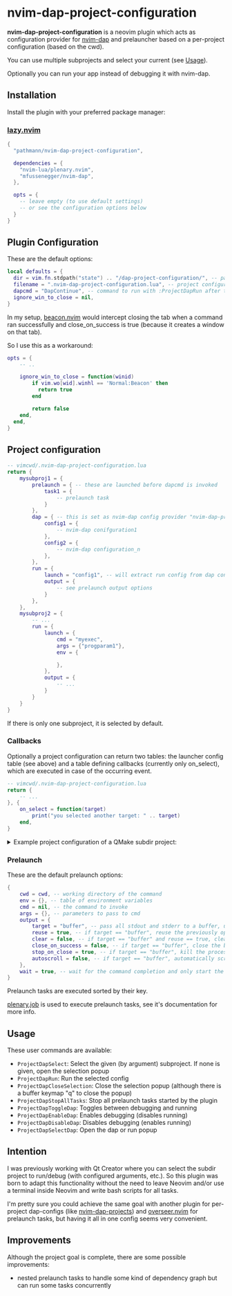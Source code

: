 # nvim-dap-project-configuration
**nvim-dap-project-configuration** is a neovim plugin which acts as configuration provider for [nvim-dap](https://github.com/mfussenegger/nvim-dap) and prelauncher based on a per-project configuration (based on the cwd).

You can use multiple subprojects and select your current (see [Usage](#Usage)).

Optionally you can run your app instead of debugging it with nvim-dap.

## Installation
Install the plugin with your preferred package manager:

### [lazy.nvim](https://github.com/folke/lazy.nvim)

```lua
{
  "pathmann/nvim-dap-project-configuration",

  dependencies = {
    "nvim-lua/plenary.nvim",
    "mfussenegger/nvim-dap",
  },

  opts = {
    -- leave empty (to use default settings)
    -- or see the configuration options below
  }
}
```

## Plugin Configuration
These are the default options:

```lua
local defaults = {
  dir = vim.fn.stdpath("state") .. "/dap-project-configuration/", -- path where to store the last selection (depending on the cwd) 
  filename = ".nvim-dap-project-configuration.lua", -- project configuration file to look for in current cwd
  dapcmd = "DapContinue", -- command to run with :ProjectDapRun after the prelaunch tasks are successfully executed (a string is interpreted as vim cmd, a function will be executed)
  ignore_win_to_close = nil,
}
```

In my setup, [beacon.nvim](https://github.com/DanilaMihailov/beacon.nvim) would intercept closing the tab when a command ran successfully and close_on_success is true (because it creates a window on that tab).

So I use this as a workaround:

```lua
opts = {
    -- ..

    ignore_win_to_close = function(winid)
        if vim.wo[wid].winhl == 'Normal:Beacon' then
          return true
        end

        return false
    end,
  end,
}
```

## Project configuration
```lua
-- vimcwd/.nvim-dap-project-configuration.lua
return {
    mysubproj1 = {
        prelaunch = { -- these are launched before dapcmd is invoked
            task1 = {
                -- prelaunch task
            }
        },
        dap = { -- this is set as nvim-dap config provider "nvim-dap-project-configuration"
            config1 = {
                -- nvim-dap conifguration1
            },
            config2 = {
                -- nvim-dap configuration_n
            },
        },
        run = {
            launch = "config1", -- will extract run config from dap config "config1", for custom options or if adapter configuration is not compatible, see mysubproj2.run
            output = {
                -- see prelaunch output options
            }
        },
    },
    mysubproj2 = {
        -- ...
        run = {
            launch = {
                cmd = "myexec",
                args = {"progparam1"},
                env = {

                },
            },
            output = {
                -- ...
            }
        }
    }
}
```
If there is only one subproject, it is selected by default.

### Callbacks
Optionally a project configuration can return two tables: the launcher config table (see above) and a table defining callbacks (currently only on_select), which are executed in case of the occurring event.

```lua
-- vimcwd/.nvim-dap-project-configuration.lua
return {
    -- ...
}, {
    on_select = function(target)
        print("you selected another target: " .. target)
    end,
}
```

<details>
<summary>Example project configuration of a QMake subdir project:</summary>

```lua
-- ~/Projects/myproj/.nvim-dap-project-configuration.lua
local projdir = "~/Projects/myproj"
local builddir = "~/Projects/build-myproj"
local workdir = "~/Projects/run-myproj"

return {
  QMake = {
    prelaunch = {
      p1 = {
        cwd = builddir,
        cmd = "qmake",
        args = { projdir },
        output = {
          target = "buffer",
          reuse = true,
          close_on_success = true,
          stop_on_close = true,
        },
        wait = true,
        env = {},
      },
    },
  },
  Make = {
    prelaunch = {
      p1 = {
        cwd = builddir,
        cmd = "make",
        env = {
          PATH = "/usr/local/bin:/usr/bin:/usr/local/sbin",
        },
        wait = true,
        output = {
          target = "buffer",
          close_on_success = false,
          reuse = true,
          autoscroll = true,
          filetype = "qf",
        },
      }
    },
  },
  Clean = {
    prelaunch = {
      p1 = {
        cwd = builddir,
        cmd = "make",
        args = { "clean" },
        env = {
          PATH = "/usr/local/bin:/usr/bin:/usr/local/sbin",
        },
        wait = true,
        output = {
          target = "buffer",
          close_on_success = true,
          autoscroll = true,
          filetype = "qf",
        },
      },
    },
  },
  Subapp1 = {
    prelaunch = {
      p1 = {
        cwd = builddir .. "/src/subapp1",
        cmd = "make",
        env = {
          PATH = "/usr/local/bin:/usr/bin:/usr/local/sbin",
        },
        wait = true,
        output = {
          close_on_success = true,
          autoscroll = true,
        },
      }
    },
    dap = {
      {
        name = "Subapp1",
        type = "gdb",
        request = "launch",
        cwd = workdir .. "/subapp1",
        program = builddir .. "/src/subapp1/subapp1",
        args = {
            "--paramameter1"
        },
      },
    },
  },
  Subapp2 = {
    prelaunch = {
      p1 = {
        cwd = builddir .. "/src/subapp2",
        cmd = "make",
        env = {
          PATH = "/usr/local/bin:/usr/bin:/usr/local/sbin",
        },
        wait = true,
        output = {
          close_on_success = true,
          filetype = "qf",
          autoscroll = true,
        },
      }
    },
    dap = {
      {
        name = "Subapp2",
        type = "gdb",
        request = "launch",
        cwd = workdir .. "/subapp2",
        program = builddir .. "/src/subapp2/subapp2",
        env = {
          DISPLAY = ":0",
        },
      },
    },
  },
  RunSubapp1DebugSubapp2 = {
    prelaunch = {
      p1 = {
        cwd = builddir .. "/src/subapp1",
        cmd = "make",
        env = {
          PATH = "/usr/local/bin:/usr/bin:/usr/local/sbin",
        },
        output = {
          close_on_success = true,
          filetype = "qf",
          autoscroll = true,
        },
        wait = true,
      },
      p2 = {
        cwd = builddir .. "/src/subapp2",
        cmd = "make",
        env = {
          PATH = "/usr/local/bin:/usr/bin:/usr/local/sbin",
        },
        wait = true,
        output = {
          close_on_success = true,
          filetype = "qf",
          autoscroll = true,
        },
      },
      p3 = {
        cwd = workdir .. "/subapp1",
        cmd = builddir .. "/src/subapp1/subapp1",
        args = {"--runparamater"},
        wait = false,
      },
    },
    dap = {
      {
        name = "Subapp2",
        type = "gdb",
        request = "launch",
        cwd = workdir .. "/subapp2",
        program = builddir .. "/src/subapp2",
        env = {
          DISPLAY = ":0",
        },
      },
    }
  },
}
```

So when `RunSubapp1DebugSubapp2` is selected, invoking `ProjectDapRun` would execute `p1`, `p2` and `p3`. The table `dap` is set as dap config provider and `dapcmd` is invoked.
</details>

### Prelaunch
These are the default prelaunch options:
```lua
{
    cwd = cwd, -- working directory of the command
    env = {}, -- table of environment variables
    cmd = nil, -- the command to invoke
    args = {}, -- parameters to pass to cmd
    output = {
        target = "buffer", -- pass all stdout and stderr to a buffer, use "print" to use neovim print function or pass a function(errorstr, datastr) which is invoked
        reuse = true, -- if target == "buffer", reuse the previously opened buffer when rerunning
        clear = false, -- if target == "buffer" and reuse == true, clear the buffer first
        close_on_success = false, -- if target == "buffer", close the buffer if the prelaunch was successfull
        stop_on_close = true, -- if target == "buffer", kill the process if the buffer is closed manually
        autoscroll = false, -- if target == "buffer", automatically scroll to end when appending data
    },
    wait = true, -- wait for the command completion and only start the next command or dapcmd if successfull
}
```
Prelaunch tasks are executed sorted by their key.

[plenary.job](https://github.com/nvim-lua/plenary.nvim#plenaryjob) is used to execute prelaunch tasks, see it's documentation for more info.

## Usage
These user commands are available:
- `ProjectDapSelect`: Select the given (by argument) subproject. If none is given, open the selection popup
- `ProjectDapRun`: Run the selected config
- `ProjectDapCloseSelection`: Close the selection popup (although there is a buffer keymap "q" to close the popup)
- `ProjectDapStopAllTasks`: Stop all prelaunch tasks started by the plugin
- `ProjectDapToggleDap`: Toggles between debugging and running
- `ProjectDapEnableDap`: Enables debugging (disables running)
- `ProjectDapDisableDap`: Disables debugging (enables running)
- `ProjectDapSelectDap`: Open the dap or run popup

## Intention
I was previously working with Qt Creator where you can select the subdir project to run/debug (with configured arguments, etc.). So this plugin was born to adapt this functionality without the need to leave Neovim and/or use a terminal inside Neovim and write bash scripts for all tasks.

I'm pretty sure you could achieve the same goal with another plugin for per-project dap-configs (like [nvim-dap-projects](https://github.com/ldelossa/nvim-dap-projects)) and [overseer.nvim](https://github.com/stevearc/overseer.nvim) for prelaunch tasks, but having it all in one config seems very convenient.

## Improvements
Although the project goal is complete, there are some possible improvements:
- nested prelaunch tasks to handle some kind of dependency graph but can run some tasks concurrently

